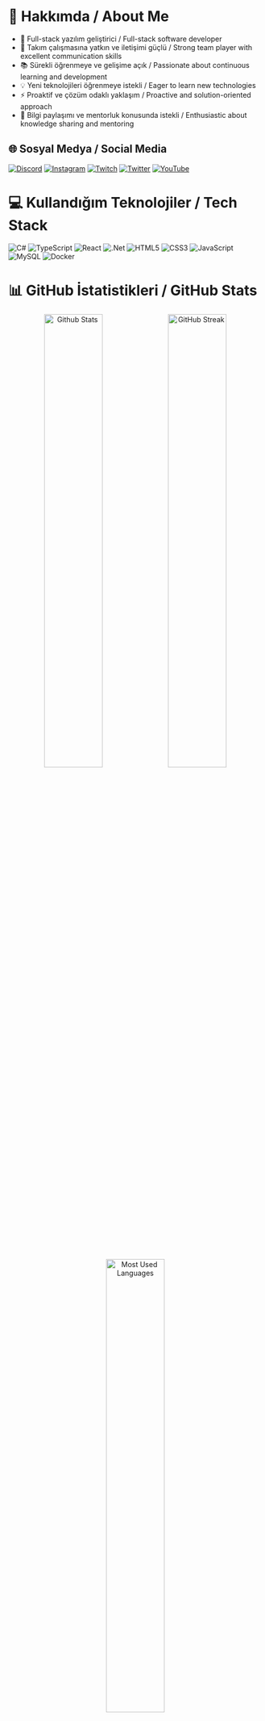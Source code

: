 # 💫 Hakkımda / About Me

- 🚀 Full-stack yazılım geliştirici / Full-stack software developer
- 👥 Takım çalışmasına yatkın ve iletişimi güçlü / Strong team player with excellent communication skills
- 📚 Sürekli öğrenmeye ve gelişime açık / Passionate about continuous learning and development
- 💡 Yeni teknolojileri öğrenmeye istekli / Eager to learn new technologies
- ⚡ Proaktif ve çözüm odaklı yaklaşım / Proactive and solution-oriented approach
- 🤝 Bilgi paylaşımı ve mentorluk konusunda istekli / Enthusiastic about knowledge sharing and mentoring

## 🌐 Sosyal Medya / Social Media
[![Discord](https://img.shields.io/badge/Discord-%237289DA.svg?logo=discord&logoColor=white)](https://discord.gg/y68R7arX) 
[![Instagram](https://img.shields.io/badge/Instagram-%23E4405F.svg?logo=Instagram&logoColor=white)](https://instagram.com/polegut/) 
[![Twitch](https://img.shields.io/badge/Twitch-%239146FF.svg?logo=Twitch&logoColor=white)](https://twitch.tv/polegut) 
[![Twitter](https://img.shields.io/badge/Twitter-%231DA1F2.svg?logo=Twitter&logoColor=white)](https://twitter.com/polegut) 
[![YouTube](https://img.shields.io/badge/YouTube-%23FF0000.svg?logo=YouTube&logoColor=white)](https://youtube.com/channel/UCHrgDXcBzj-zxO_zueRr1rg)

# 💻 Kullandığım Teknolojiler / Tech Stack
![C#](https://img.shields.io/badge/c%23-%23239120.svg?style=for-the-badge&logo=c-sharp&logoColor=white) 
![TypeScript](https://img.shields.io/badge/typescript-%23007ACC.svg?style=for-the-badge&logo=typescript&logoColor=white) 
![React](https://img.shields.io/badge/react-%2320232a.svg?style=for-the-badge&logo=react&logoColor=%2361DAFB)
![.Net](https://img.shields.io/badge/.NET-5C2D91?style=for-the-badge&logo=.net&logoColor=white)
![HTML5](https://img.shields.io/badge/html5-%23E34F26.svg?style=for-the-badge&logo=html5&logoColor=white) 
![CSS3](https://img.shields.io/badge/css3-%231572B6.svg?style=for-the-badge&logo=css3&logoColor=white)
![JavaScript](https://img.shields.io/badge/javascript-%23323330.svg?style=for-the-badge&logo=javascript&logoColor=%23F7DF1E)
![MySQL](https://img.shields.io/badge/mysql-%2300f.svg?style=for-the-badge&logo=mysql&logoColor=white)
![Docker](https://img.shields.io/badge/docker-%230db7ed.svg?style=for-the-badge&logo=docker&logoColor=white)

# 📊 GitHub İstatistikleri / GitHub Stats
<div align="center">
  <img src="https://github-readme-stats.vercel.app/api?username=emirdnz&theme=dark&hide_border=true&include_all_commits=true&count_private=true" width="48%" alt="Github Stats"/>
  <img src="https://github-readme-streak-stats.herokuapp.com/?user=emirdnz&theme=dark&hide_border=true" width="48%" alt="GitHub Streak"/>
  <img src="https://github-readme-stats.vercel.app/api/top-langs/?username=emirdnz&theme=dark&hide_border=true&include_all_commits=true&count_private=true&layout=compact" width="48%" alt="Most Used Languages"/>
</div>

## 🚀 Projelerim / My Projects

<table>
  <tr>
    <!-- 1. Proje -->
    <td width="50%" valign="top" style="background:linear-gradient(135deg,#232526 0%,#414345 100%); border:1px solid #30363d; border-radius:20px; padding:36px 32px 32px 32px; margin:0 8px 36px 0; box-shadow:0 6px 32px #00000044;">
      <div style="display:flex;align-items:center;gap:16px;margin-bottom:16px;">
        <img src="https://img.icons8.com/ios-filled/40/ffffff/bus.png" alt="bus icon"/>
        <span style="color:#fff; font-size:1.6em; font-weight:900; letter-spacing:1px; font-family:Segoe UI,Arial,sans-serif;">BUS-TICKET-SYSTEM</span>
      </div>
      <div>
      <div style="color:#b3bfc9; font-size:1.13em; margin-bottom:8px; font-weight:500;">
        Otobüs biletlerini çevrimiçi satma, rezervasyonları yönetme ve yolcu bilgilerini takip etme platformu.
      </div>
      <br>
      <div style="color:#b3bfc9; font-size:1.13em; margin-bottom:22px; font-weight:500;">
        Online bus ticket sales, reservation management, and passenger tracking platform.
      </div>
      <br>
      <div style="margin-bottom:18px;">
        <span style="display:inline-block;margin:3px;">
          <img src="https://img.shields.io/badge/React-20232A?style=for-the-badge&logo=react&logoColor=61DAFB"/>
        </span>
        <span style="display:inline-block;margin:3px;">
          <img src="https://img.shields.io/badge/TypeScript-007ACC?style=for-the-badge&logo=typescript&logoColor=white"/>
        </span>
        <span style="display:inline-block;margin:3px;">
          <img src="https://img.shields.io/badge/.NET-512BD4?style=for-the-badge&logo=dotnet&logoColor=white"/>
        </span>
        <span style="display:inline-block;margin:3px;">
          <img src="https://img.shields.io/badge/SQL%20Server-CC2927?style=for-the-badge&logo=microsoft-sql-server&logoColor=white"/>
        </span>
      </div>
      <br>
      <div style="margin-top:18px;">
        <span style="background:#21262d; border-radius:8px; padding:6px 16px; color:#7ee787; font-size:1.08em; font-weight:700; letter-spacing:0.5px;">
          📅 30.03.2026 <span style="color:#b3bfc9; font-size:0.95em;">| Tahmini Bitiş / Estimated Finish</span>
        </span>
        <br><br>
        <span style="background:#f85149; color:#fff; border-radius:8px; padding:6px 14px; font-size:1.08em; font-weight:700; display:inline-flex; align-items:center;">
          <img src="https://img.shields.io/badge/Development-grey?style=flat&logo=github" alt="development" style="margin-right:4px;"/>
          <img src="https://img.shields.io/badge/Geliştiriliyor-grey?style=flat&logo=github" alt="gelistiriliyor" style="margin-right:4px;"/>
          <br>
          <img src="https://img.shields.io/badge/In%20Progress-007bff?style=flat&logo=github&logoColor=white" alt="in progress" style="margin-right:4px;"/>
          <img src="https://img.shields.io/badge/Devam%20Ediyor-007bff?style=flat&logo=github&logoColor=white" alt="devam ediyor" style="margin-right:4px;"/>
          <div>
        </span>
      </div>
    </td>
    <!-- 2. Proje -->
    <td width="50%" valign="top" style="background:linear-gradient(135deg,#232526 0%,#414345 100%); border:1px solid #30363d; border-radius:20px; padding:36px 32px 32px 32px; margin:0 0 36px 8px; box-shadow:0 6px 32px #00000044;">
      <div style="display:flex;align-items:center;gap:16px;margin-bottom:16px;">
        <img src="https://img.icons8.com/ios-filled/40/ffffff/bank.png" alt="bank icon"/>
        <span style="color:#fff; font-size:1.6em; font-weight:900; letter-spacing:1px; font-family:Segoe UI,Arial,sans-serif;">BANK-SYSTEM</span>
      </div>
      <div style="color:#b3bfc9; font-size:1.13em; margin-bottom:8px; font-weight:500;">
        Hesap açma, bakiye sorgulama, para yatırma/çekme ve müşteri işlemlerini yöneten temel bankacılık modülü.
      </div>
      <br>
      <div style="color:#b3bfc9; font-size:1.13em; margin-bottom:22px; font-weight:500;">
        Basic banking module for account opening, balance inquiry, deposit/withdrawal, and customer operations.
      </div>
      <br>
      <div style="margin-bottom:18px;">
        <span style="display:inline-block;margin:3px;">
          <img src="https://img.shields.io/badge/React-20232A?style=for-the-badge&logo=react&logoColor=61DAFB"/>
        </span>
        <span style="display:inline-block;margin:3px;">
          <img src="https://img.shields.io/badge/TypeScript-007ACC?style=for-the-badge&logo=typescript&logoColor=white"/>
        </span>
        <span style="display:inline-block;margin:3px;">
          <img src="https://img.shields.io/badge/.NET-512BD4?style=for-the-badge&logo=dotnet&logoColor=white"/>
        </span>
        <span style="display:inline-block;margin:3px;">
          <img src="https://img.shields.io/badge/SQL%20Server-CC2927?style=for-the-badge&logo=microsoft-sql-server&logoColor=white"/>
        </span>
      </div>
      <br>
      <div style="margin-top:18px;">
        <span style="background:#21262d; border-radius:8px; padding:6px 16px; color:#7ee787; font-size:1.08em; font-weight:700; letter-spacing:0.5px;">
          📅 30.03.2026 <span style="color:#b3bfc9; font-size:0.95em;">| Tahmini Bitiş / Estimated Finish</span>
        </span>
        <br><br>
        <span style="background:#f85149; color:#fff; border-radius:8px; padding:6px 14px; font-size:1.08em; font-weight:700; display:inline-flex; align-items:center;">
          <img src="https://img.shields.io/badge/Development-grey?style=flat&logo=github" alt="development" style="margin-right:4px;"/>
          <img src="https://img.shields.io/badge/Geliştiriliyor-grey?style=flat&logo=github" alt="gelistiriliyor" style="margin-right:4px;"/>
          <br>
          <img src="https://img.shields.io/badge/In%20Progress-007bff?style=flat&logo=github&logoColor=white" alt="in progress" style="margin-right:4px;"/>
          <img src="https://img.shields.io/badge/Devam%20Ediyor-007bff?style=flat&logo=github&logoColor=white" alt="devam ediyor" style="margin-right:4px;"/>
        </span>
      </div>
    </td>
  </tr>
  <!-- Diğer projeleri de aynı şablonla, Türkçe ve İngilizce açıklama ile, badge ve "Tamamlanmadı / Not Completed" etiketiyle ekleyin. -->
</table>


